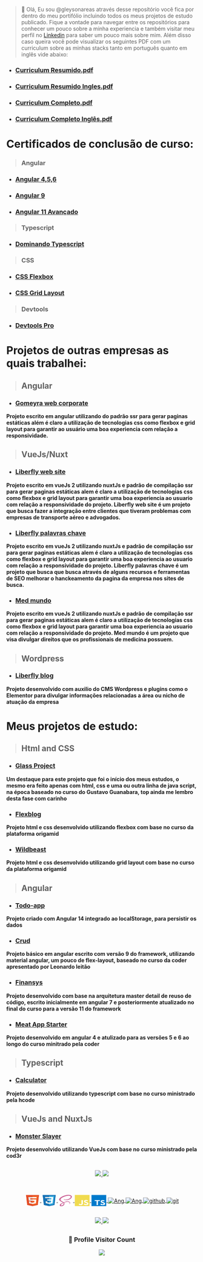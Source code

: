 > 👋 Olá, Eu sou @gleysonareas através desse reposítório você fica por dentro do meu portifólio incluindo todos os meus projetos de estudo publicado. Fique a vontade para navegar entre os repositórios para conhecer um pouco sobre a minha experiencia e também visitar meu perfil no [Linkedin](https://www.linkedin.com/in/gleyson-areas-da-silva-a2b79b115/) para saber um pouco mais sobre mim. Além disso caso queira você pode visualizar os seguintes PDF com um curriculum sobre as minhas stacks tanto em português quanto em inglês vide abaixo:

- ### [Curriculum Resumido.pdf](https://github.com/gleysonareas/gleysonareas/files/12033175/Curriculum.Gleyson.Resumido.pdf)
- ### [Curriculum Resumido Ingles.pdf](https://github.com/gleysonareas/gleysonareas/files/12033174/Curriculum.Gleyson.Resumido.Ingles.pdf)
- ### [Curriculum Completo.pdf](https://github.com/gleysonareas/gleysonareas/files/12033173/Curriculum.Gleyson.Completo.pdf)
- ### [Curriculum Completo Inglês.pdf](https://github.com/gleysonareas/gleysonareas/files/12033172/Curriculum.Gleyson.Completo.Ingles.pdf)


# Certificados de conclusão de curso:
> ### Angular
- ### [Angular 4,5,6](https://www.udemy.com/certificate/UC-c6b79824-3518-48c0-ba67-d6848cb60107/)
- ### [Angular 9](https://www.cod3r.com.br/certificates/1kjsut8fbt)
- ### [Angular 11 Avançado](https://www.udemy.com/certificate/UC-112fab47-c632-44d7-8494-c8295cceca1b/)
> ### Typescript
- ### [Dominando Typescript](https://www.udemy.com/certificate/UC-213b3589-c04d-4dfe-bb7d-9b18c4564369/)
> ### CSS
- ### [CSS Flexbox](https://origamid.com/certificate/089ca63e)
- ### [CSS Grid Layout](https://origamid.com/certificate/04f41437)
> ### Devtools
- ### [Devtools Pro](https://www.udemy.com/certificate/UC-6c12f9cf-1c99-4bb9-a847-fcad355678d1/)


# Projetos de outras empresas as quais trabalhei:

> ## Angular

- ### [Gomeyra web corporate](https://www.gomeyra.com/)

**Projeto escrito em angular utilizando do padrão ssr para gerar paginas estáticas além é claro a utilização de tecnologias css como flexbox e grid layout para garantir ao usuário uma boa experiencia com relação a responsividade.**


> ## VueJs/Nuxt

- ### [Liberfly web site](https://www.liberfly.com.br/)

**Projeto escrito em vueJs 2 utilizando nuxtJs e padrão de compilação ssr para gerar paginas estáticas alem é claro a utilização de tecnologias css como flexbox e grid layout para garantir uma boa experiencia ao usuario com relação a responsividade do projeto. Liberfly web site é um projeto que busca fazer a integração entre clientes que tiveram problemas com empresas de transporte aéreo e advogados.**

- ### [Liberfly palavras chave](https://liberfly.liberfly.com.br/)

**Projeto escrito em vueJs 2 utilizando nuxtJs e padrão de compilação ssr para gerar paginas estáticas alem é claro a utilização de tecnologias css como flexbox e grid layout para garantir uma boa experiencia ao usuario com relação a responsividade do projeto. Liberfly palavras chave é um projeto que busca que busca através de alguns recursos e ferramentas de SEO melhorar o hanckeamento da pagina da empresa nos sites de busca.**

- ### [Med mundo](https://www.medmundo.com.br/)

**Projeto escrito em vueJs 2 utilizando nuxtJs e padrão de compilação ssr para gerar paginas estáticas alem é claro a utilização de tecnologias css como flexbox e grid layout para garantir uma boa experiencia ao usuario com relação a responsividade do projeto. Med mundo é um projeto que visa divulgar direitos que os profissionais de medicina possuem.**

> ## Wordpress

- ### [Liberfly blog](https://blog.liberfly.com.br/)

**Projeto desenvolvido com auxilio do CMS Wordpress e plugins como o Elementor para divulgar informações relacionadas a área ou nicho de atuação da empresa**

# Meus projetos de estudo:

> ## Html and CSS

- ### [Glass Project](https://gleysonareas.github.io/glass-project/)

**Um destaque para este projeto que foi o início dos meus estudos, o mesmo era feito apenas com html, css e uma ou outra linha de java script, na época baseado no curso do Gustavo Guanabara, top ainda me lembro desta fase com carinho**

- ### [Flexblog](https://gleysonareas.github.io/flexblog/)

**Projeto html e css desenvolvido utilizando flexbox com base no curso da plataforma origamid**

- ### [Wildbeast](https://gleysonareas.github.io/wildbeast/)

**Projeto html e css desenvolvido utilizando grid layout com base no curso da plataforma origamid**


> ## Angular

- ### [Todo-app](https://gleysonareas.github.io/todo-app/)
**Projeto criado com Angular 14 integrado ao localStorage, para persistir os dados**

- ### [Crud](https://gleysonareas.github.io/crud/)

**Projeto básico em angular escrito com versão 9 do framework, utilizando material angular, um pouco de flex-layout, baseado no curso da coder apresentado por Leonardo leitão**

- ### [Finansys](https://gleysonareas.github.io/finansys/)

**Projeto desenvolvido com base na arquitetura master detail de reuso de código, escrito inicialmente em angular 7 e posteriormente atualizado no final do curso para a versão 11 do framework**

- ### [Meat App Starter](https://gleysonareas.github.io/meat-app-starter/)

**Projeto desenvolvido em angular 4 e atulizado para as versões 5 e 6 ao longo do curso minitrado pela coder**


> ## Typescript

- ### [Calculator](https://gleysonareas.github.io/calculator/)
**Projeto desenvolvido utilizando typescript com base no curso ministrado pela hcode**

> ## VueJs and NuxtJs

- ### [Monster Slayer](https://gleysonareas.github.io/monster-slayer/)

**Projeto desenvolvido utilizando VueJs com base no curso ministrado pela cod3r**

<!---
gleysonareas/gleysonareas é um repositório ✨ especial ✨ porque seu `README.md` (este arquivo) aparece no seu perfil do GitHub.
Você pode clicar no link Visualizar para ver suas alterações.
--->

##

<div align="center">
  <a href="https://github.com/gleysonareas">
  <img height="180em" src="https://github-readme-stats.vercel.app/api/top-langs/?username=gleysonareas&theme=chartreuse-dark&layout=compact&(https://github.com/gleysonareas)"/>
  <img height="180em" src="https://github-readme-stats.vercel.app/api?username=gleysonareas&theme=chartreuse-dark&include_all_commits=true&(https://github.com/gleysonareas)"/>   
</div>

##
  
<div style="display: inline_block" align="center"><br>
   <img align="center" alt="HTML" height="30" width="40" src="https://raw.githubusercontent.com/devicons/devicon/master/icons/html5/html5-original.svg">
   <img align="center" alt="CSS" height="30" width="40" src="https://raw.githubusercontent.com/devicons/devicon/master/icons/css3/css3-original.svg">
   <img align="center" alt="CSS" height="30" width="40" src="https://raw.githubusercontent.com/devicons/devicon/master/icons/scss/scss-original.svg">
   <img align="center" alt="Js" height="30" width="40" src="https://raw.githubusercontent.com/devicons/devicon/master/icons/javascript/javascript-plain.svg">
   <img align="center" alt="Ts" height="30" width="40" src="https://raw.githubusercontent.com/devicons/devicon/master/icons/typescript/typescript-plain.svg">
   <img align="center" alt="Ang" height="30" width="40" src="https://cdn.jsdelivr.net/gh/devicons/devicon/icons/angularjs/angularjs-original.svg">
   <img align="center" alt="Ang" height="30" width="40" src="https://cdn.jsdelivr.net/gh/devicons/devicon/icons/vuejs/vuejs-original.svg">
   <img align="center" alt="github" height="30" width="35" src="https://avatars.githubusercontent.com/u/9919?s=200&v=4">
   <img align="center" alt="git" height="30" width="40" src="https://cdn.jsdelivr.net/gh/devicons/devicon/icons/git/git-original.svg" >
</div>

##
 
<div align="center"> 
  <a href = "mailto:gleysonareasdasilva@gmail.com">
    <img src="https://img.shields.io/badge/-Gmail-%23333?style=for-the-badge&logo=gmail&logoColor=white" target="_blank">
  </a>
  <a href="https://www.linkedin.com/in/gleyson-areas-da-silva/" target="_blank">
    <img src="https://img.shields.io/badge/-LinkedIn-%230077B5?style=for-the-badge&logo=linkedin&logoColor=white" target="_blank">
  </a> 
</div>

##

<div align=center>
  <h3><b>📍 Profile Visitor Count</b></h3>
</div>
    
<p align="center" >   
  <img src="https://profile-counter.glitch.me/gleysonareas/count.svg" />  
</p>
